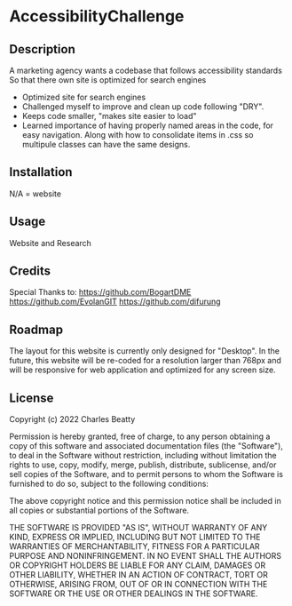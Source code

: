 # AccessibilityChallenge

## Description

A marketing agency
wants a codebase that follows accessibility standards
So that there own site is optimized for search engines

- Optimized site for search engines
- Challenged myself to improve and clean up code following "DRY".
- Keeps code smaller, "makes site easier to load"
- Learned importance of having properly named areas in the code, for easy navigation. Along with how to 
consolidate items in .css so multipule classes can have the same designs. 


## Installation
N/A = website

## Usage
Website and Research

## Credits
Special Thanks to:
https://github.com/BogartDME
https://github.com/EvolanGIT
https://github.com/difurung

## Roadmap

The layout for this website is currently only designed for "Desktop". In the future, this website will be re-coded for a resolution larger than 768px and will be responsive for web application and optimized for any screen size. 

## License
Copyright (c) 2022 Charles Beatty

Permission is hereby granted, free of charge, to any person obtaining
a copy of this software and associated documentation files (the
"Software"), to deal in the Software without restriction, including
without limitation the rights to use, copy, modify, merge, publish,
distribute, sublicense, and/or sell copies of the Software, and to
permit persons to whom the Software is furnished to do so, subject to
the following conditions:

The above copyright notice and this permission notice shall be
included in all copies or substantial portions of the Software.

THE SOFTWARE IS PROVIDED "AS IS", WITHOUT WARRANTY OF ANY KIND,
EXPRESS OR IMPLIED, INCLUDING BUT NOT LIMITED TO THE WARRANTIES OF
MERCHANTABILITY, FITNESS FOR A PARTICULAR PURPOSE AND
NONINFRINGEMENT. IN NO EVENT SHALL THE AUTHORS OR COPYRIGHT HOLDERS BE
LIABLE FOR ANY CLAIM, DAMAGES OR OTHER LIABILITY, WHETHER IN AN ACTION
OF CONTRACT, TORT OR OTHERWISE, ARISING FROM, OUT OF OR IN CONNECTION
WITH THE SOFTWARE OR THE USE OR OTHER DEALINGS IN THE SOFTWARE.